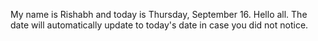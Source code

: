 My name is Rishabh and today is Thursday, September 16. Hello all. The date will automatically update to today's date in case you did not notice.
